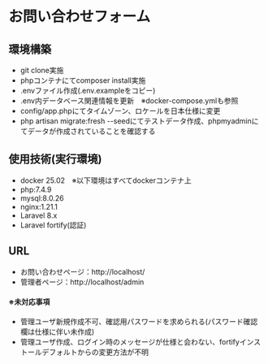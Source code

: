 # お問い合わせフォーム

## 環境構築
- git clone実施
- phpコンテナにてcomposer install実施
- .envファイル作成(.env.exampleをコピー)
- .env内データベース関連情報を更新　※docker-compose.ymlも参照
- config/app.phpにてタイムゾーン、ロケールを日本仕様に変更
- php artisan migrate:fresh --seedにてテストデータ作成、phpmyadminにてデータが作成されていることを確認する

## 使用技術(実行環境)
- docker 25.02　※以下環境はすべてdockerコンテナ上
- php:7.4.9
- mysql:8.0.26
- nginx:1.21.1
- Laravel 8.x
- Laravel fortify(認証)

## URL
- お問い合わせページ：http://localhost/
- 管理者ページ：http://localhost/admin

#### ※未対応事項
- 管理ユーザ新規作成不可、確認用パスワードを求められる(パスワード確認欄は仕様に伴い未作成)
- 管理ユーザ作成、ログイン時のメッセージが仕様と会わない、fortifyインストールデフォルトからの変更方法が不明